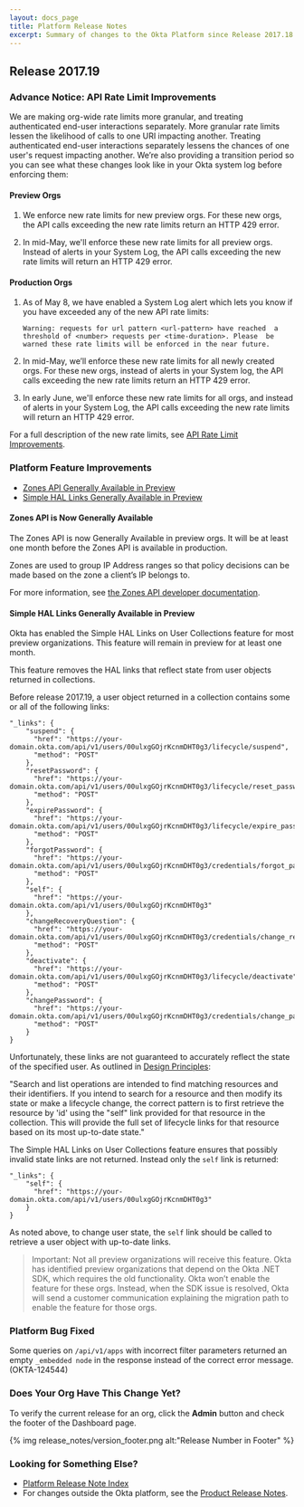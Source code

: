 ```yaml
---
layout: docs_page
title: Platform Release Notes
excerpt: Summary of changes to the Okta Platform since Release 2017.18
---
```


## Release 2017.19

### Advance Notice: API Rate Limit Improvements

We are making org-wide rate limits more granular, and treating authenticated end-user interactions separately. More granular rate limits lessen the likelihood of calls to one URI impacting another. Treating authenticated end-user interactions separately lessens the chances of one user's request impacting another. We’re also providing a transition period so you can see what these changes look like in your Okta system log before enforcing them:

#### Preview Orgs


1. We enforce new rate limits for new preview orgs. For these new orgs, the API calls exceeding the new rate limits return an HTTP 429 error.

2. In mid-May, we'll enforce these new rate limits for all preview orgs. Instead of alerts in your System Log, the API calls exceeding the new rate limits will return an HTTP 429 error.

#### Production Orgs

1. As of May 8, we have enabled a System Log alert which lets you know if you have exceeded any of the new API rate limits:

    `Warning: requests for url pattern <url-pattern> have reached 
    a threshold of <number> requests per <time-duration>. Please 
    be warned these rate limits will be enforced in the near future.`

2. In mid-May, we’ll enforce these new rate limits for all newly created orgs. For these new orgs, instead of alerts in your System log, the API calls exceeding the new rate limits return an HTTP 429 error.

3. In early June, we'll enforce these new rate limits for all orgs, and instead of alerts in your System Log, the API calls exceeding the new rate limits will return an HTTP 429 error.

For a full description of the new rate limits, see [API Rate Limit Improvements](https://support.okta.com/help/articles/Knowledge_Article/API-Rate-Limit-Improvements).<!-- OKTA-110472 -->


<!-- ### Platform New Features -->

### Platform Feature Improvements

* [Zones API Generally Available in Preview](#zones-api-is-now-generally-available)
* [Simple HAL Links Generally Available in Preview](#simple-hal-links-generally-available-in-preview)
 
#### Zones API is Now Generally Available

The Zones API is now Generally Available in preview orgs. It will be at least one month before the Zones API is available in production.

Zones are used to group IP Address ranges so that policy decisions can be made based on the zone a client’s IP belongs to.

For more information, see [the Zones API developer documentation](/docs/api/resources/zones.html).

#### Simple HAL Links Generally Available in Preview

Okta has enabled the Simple HAL Links on User Collections feature for most preview organizations.
This feature will remain in preview for at least one month.

This feature removes the HAL links that reflect state from user objects returned in collections.

Before release 2017.19, a user object returned in a collection contains some or all of the following links:

```
"_links": {
    "suspend": {
      "href": "https://your-domain.okta.com/api/v1/users/00ulxgGOjrKcnmDHT0g3/lifecycle/suspend",
      "method": "POST"
    },
    "resetPassword": {
      "href": "https://your-domain.okta.com/api/v1/users/00ulxgGOjrKcnmDHT0g3/lifecycle/reset_password",
      "method": "POST"
    },
    "expirePassword": {
      "href": "https://your-domain.okta.com/api/v1/users/00ulxgGOjrKcnmDHT0g3/lifecycle/expire_password",
      "method": "POST"
    },
    "forgotPassword": {
      "href": "https://your-domain.okta.com/api/v1/users/00ulxgGOjrKcnmDHT0g3/credentials/forgot_password",
      "method": "POST"
    },
    "self": {
      "href": "https://your-domain.okta.com/api/v1/users/00ulxgGOjrKcnmDHT0g3"
    },
    "changeRecoveryQuestion": {
      "href": "https://your-domain.okta.com/api/v1/users/00ulxgGOjrKcnmDHT0g3/credentials/change_recovery_question",
      "method": "POST"
    },
    "deactivate": {
      "href": "https://your-domain.okta.com/api/v1/users/00ulxgGOjrKcnmDHT0g3/lifecycle/deactivate",
      "method": "POST"
    },
    "changePassword": {
      "href": "https://your-domain.okta.com/api/v1/users/00ulxgGOjrKcnmDHT0g3/credentials/change_password",
      "method": "POST"
    }
}
```

Unfortunately, these links are not guaranteed to accurately reflect the state of the specified user.
As outlined in [Design Principles](/docs/api/getting_started/design_principles.html#links-in-collections):

"Search and list operations are intended to find matching resources and their identifiers. If you intend to search for a resource and then modify its state or make a lifecycle change, the correct pattern is to first retrieve the resource by 'id' using the "self" link provided for that resource in the collection. This will provide the full set of lifecycle links for that resource based on its most up-to-date state."
 
The Simple HAL Links on User Collections feature ensures that possibly invalid state links are not returned.  Instead only the `self` link is returned:

```
"_links": {
    "self": {
      "href": "https://your-domain.okta.com/api/v1/users/00ulxgGOjrKcnmDHT0g3"
    }
}
```
 
As noted above, to change user state, the `self` link should be called to retrieve a user object with up-to-date links.
 
>Important: Not all preview organizations will receive this feature. Okta has identified preview organizations that depend on the Okta .NET SDK, which requires the old functionality. Okta won’t enable the feature for these orgs. Instead, when the SDK issue is resolved, Okta will send a customer communication explaining the migration path to enable the feature for those orgs.

### Platform Bug Fixed

Some queries on `/api/v1/apps` with incorrect filter parameters returned an empty `_embedded node` in the response instead of the correct error message. (OKTA-124544)

### Does Your Org Have This Change Yet?

To verify the current release for an org, click the **Admin** button and check the footer of the Dashboard page.

{% img release_notes/version_footer.png alt:"Release Number in Footer" %}

### Looking for Something Else?

* [Platform Release Note Index](platform-release-notes2016-index.html)
* For changes outside the Okta platform, see the [Product Release Notes](https://help.okta.com/en/prev/Content/Topics/ReleaseNotes/preview.htm).

